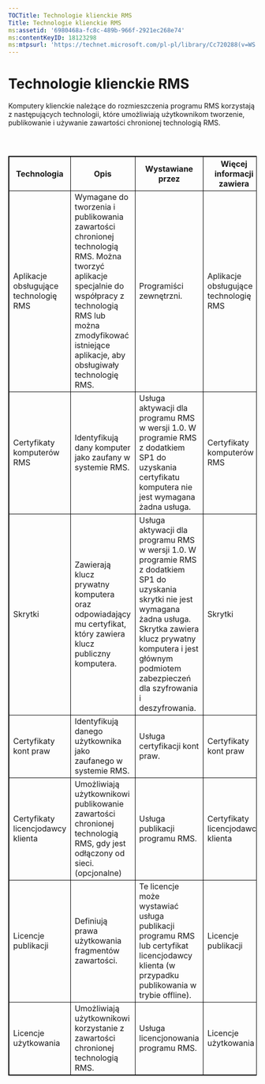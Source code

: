 ```yaml
---
TOCTitle: Technologie klienckie RMS
Title: Technologie klienckie RMS
ms:assetid: '6980468a-fc8c-489b-966f-2921ec268e74'
ms:contentKeyID: 18123298
ms:mtpsurl: 'https://technet.microsoft.com/pl-pl/library/Cc720288(v=WS.10)'
---
```


Technologie klienckie RMS
=========================

Komputery klienckie należące do rozmieszczenia programu RMS korzystają z następujących technologii, które umożliwiają użytkownikom tworzenie, publikowanie i używanie zawartości chronionej technologią RMS.

###  

 
<table style="border:1px solid black;">
<colgroup>
<col width="25%" />
<col width="25%" />
<col width="25%" />
<col width="25%" />
</colgroup>
<thead>
<tr class="header">
<th style="border:1px solid black;" >Technologia</th>
<th style="border:1px solid black;" >Opis</th>
<th style="border:1px solid black;" >Wystawiane przez</th>
<th style="border:1px solid black;" >Więcej informacji zawiera</th>
</tr>
</thead>
<tbody>
<tr class="odd">
<td style="border:1px solid black;">Aplikacje obsługujące technologię RMS</td>
<td style="border:1px solid black;">Wymagane do tworzenia i publikowania zawartości chronionej technologią RMS. Można tworzyć aplikacje specjalnie do współpracy z technologią RMS lub można zmodyfikować istniejące aplikacje, aby obsługiwały technologię RMS.</td>
<td style="border:1px solid black;">Programiści zewnętrzni.</td>
<td style="border:1px solid black;">Aplikacje obsługujące technologię RMS</td>
</tr>
<tr class="even">
<td style="border:1px solid black;">Certyfikaty komputerów RMS</td>
<td style="border:1px solid black;">Identyfikują dany komputer jako zaufany w systemie RMS.</td>
<td style="border:1px solid black;">Usługa aktywacji dla programu RMS w wersji 1.0. W programie RMS z dodatkiem SP1 do uzyskania certyfikatu komputera nie jest wymagana żadna usługa.</td>
<td style="border:1px solid black;">Certyfikaty komputerów RMS</td>
</tr>
<tr class="odd">
<td style="border:1px solid black;">Skrytki</td>
<td style="border:1px solid black;">Zawierają klucz prywatny komputera oraz odpowiadający mu certyfikat, który zawiera klucz publiczny komputera.</td>
<td style="border:1px solid black;">Usługa aktywacji dla programu RMS w wersji 1.0. W programie RMS z dodatkiem SP1 do uzyskania skrytki nie jest wymagana żadna usługa. Skrytka zawiera klucz prywatny komputera i jest głównym podmiotem zabezpieczeń dla szyfrowania i deszyfrowania.</td>
<td style="border:1px solid black;">Skrytki</td>
</tr>
<tr class="even">
<td style="border:1px solid black;">Certyfikaty kont praw</td>
<td style="border:1px solid black;">Identyfikują danego użytkownika jako zaufanego w systemie RMS.</td>
<td style="border:1px solid black;">Usługa certyfikacji kont praw.</td>
<td style="border:1px solid black;">Certyfikaty kont praw</td>
</tr>
<tr class="odd">
<td style="border:1px solid black;">Certyfikaty licencjodawcy klienta</td>
<td style="border:1px solid black;">Umożliwiają użytkownikowi publikowanie zawartości chronionej technologią RMS, gdy jest odłączony od sieci.
(opcjonalne)</td>
<td style="border:1px solid black;">Usługa publikacji programu RMS.</td>
<td style="border:1px solid black;">Certyfikaty licencjodawcy klienta</td>
</tr>
<tr class="even">
<td style="border:1px solid black;">Licencje publikacji</td>
<td style="border:1px solid black;">Definiują prawa użytkowania fragmentów zawartości.</td>
<td style="border:1px solid black;">Te licencje może wystawiać usługa publikacji programu RMS lub certyfikat licencjodawcy klienta (w przypadku publikowania w trybie offline).</td>
<td style="border:1px solid black;">Licencje publikacji</td>
</tr>
<tr class="odd">
<td style="border:1px solid black;">Licencje użytkowania</td>
<td style="border:1px solid black;">Umożliwiają użytkownikowi korzystanie z zawartości chronionej technologią RMS.</td>
<td style="border:1px solid black;">Usługa licencjonowania programu RMS.</td>
<td style="border:1px solid black;">Licencje użytkowania</td>
</tr>
</tbody>
</table>
